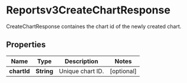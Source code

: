 

# Reportsv3CreateChartResponse

CreateChartResponse containes the chart id of the newly created chart.

## Properties

| Name | Type | Description | Notes |
|------------ | ------------- | ------------- | -------------|
|**chartId** | **String** | Unique chart ID. |  [optional] |



